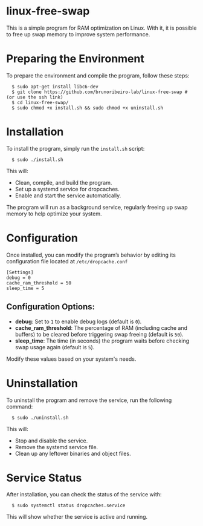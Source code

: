 # linux-free-swap
This is a simple program for RAM optimization on Linux. With it, it is possible to free up swap memory to improve system performance.

# Preparing the Environment
To prepare the environment and compile the program, follow these steps:

  ```shell
    $ sudo apt-get install libc6-dev
    $ git clone https://github.com/brunoribeiro-lab/linux-free-swap # (or use the ssh link)
    $ cd linux-free-swap/
    $ sudo chmod +x install.sh && sudo chmod +x uninstall.sh
  ```

# Installation
To install the program, simply run the `install.sh` script:

  ```shell
    $ sudo ./install.sh
  ```

This will:
- Clean, compile, and build the program.
- Set up a systemd service for dropcaches.
- Enable and start the service automatically.

The program will run as a background service, regularly freeing up swap memory to help optimize your system.

# Configuration
Once installed, you can modify the program’s behavior by editing its configuration file located at `/etc/dropcache.conf`

  ```shell
[Settings]
debug = 0
cache_ram_threshold = 50
sleep_time = 5
  ```
## Configuration Options:
- **debug**: Set to `1` to enable debug logs (default is `0`).
- **cache_ram_threshold**: The percentage of RAM (including cache and buffers) to be cleared before triggering swap freeing  (default is `50`).
- **sleep_time**: The time (in seconds) the program waits before checking swap usage again (default is `5`).

Modify these values based on your system's needs.

# Uninstallation
To uninstall the program and remove the service, run the following command:

  ```shell
    $ sudo ./uninstall.sh
  ```

This will:
- Stop and disable the service.
- Remove the systemd service file.
- Clean up any leftover binaries and object files.

# Service Status
After installation, you can check the status of the service with:

  ```shell
    $ sudo systemctl status dropcaches.service
  ```

This will show whether the service is active and running.